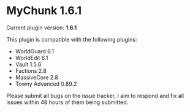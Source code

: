 # MyChunk 1.6.1

Current plugin version: **1.6.1** 

This plugin is compatible with the following plugins:

  - WorldGuard 6.1
  - WorldEdit 6.1
  - Vault 1.5.6
  - Factions 2.8
  - MassiveCore 2.8
  - Towny Advanced 0.89.2
  
Please submit all bugs on the issue tracker, I aim to respond and fix all issues within 48 hours of them being submitted.